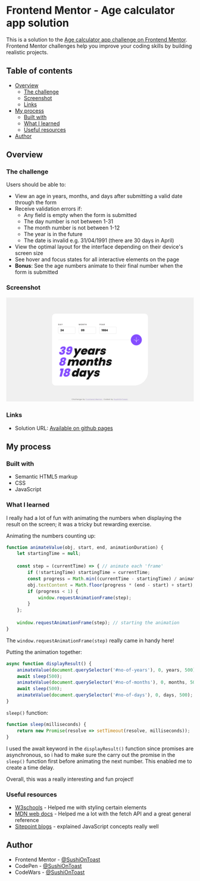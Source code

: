 # Frontend Mentor - Age calculator app solution

This is a solution to the [Age calculator app challenge on Frontend Mentor](https://www.frontendmentor.io/challenges/age-calculator-app-dF9DFFpj-Q). Frontend Mentor challenges help you improve your coding skills by building realistic projects. 

## Table of contents

- [Overview](#overview)
  - [The challenge](#the-challenge)
  - [Screenshot](#screenshot)
  - [Links](#links)
- [My process](#my-process)
  - [Built with](#built-with)
  - [What I learned](#what-i-learned)
  - [Useful resources](#useful-resources)
- [Author](#author)

## Overview

### The challenge

Users should be able to:

- View an age in years, months, and days after submitting a valid date through the form
- Receive validation errors if:
  - Any field is empty when the form is submitted
  - The day number is not between 1-31
  - The month number is not between 1-12
  - The year is in the future
  - The date is invalid e.g. 31/04/1991 (there are 30 days in April)
- View the optimal layout for the interface depending on their device's screen size
- See hover and focus states for all interactive elements on the page
- **Bonus**: See the age numbers animate to their final number when the form is submitted

### Screenshot

![Desktop preview of the site](./desktop_preview.png)

### Links

- Solution URL: [Available on github pages](https://sushiontoast.github.io/frontend-mentor-age-calculator/)

## My process

### Built with

- Semantic HTML5 markup
- CSS
- JavaScript

### What I learned

I really had a lot of fun with animating the numbers when displaying the result on the screen; it was a tricky but rewarding exercise.

Animating the numbers counting up:
```js
function animateValue(obj, start, end, animationDuration) {
    let startingTime = null;

    const step = (currentTime) => { // animate each 'frame'
        if (!startingTime) startingTime = currentTime;
        const progress = Math.min((currentTime - startingTime) / animationDuration, 1);
        obj.textContent = Math.floor(progress * (end - start) + start);
        if (progress < 1) {
            window.requestAnimationFrame(step);
        }
    };

    window.requestAnimationFrame(step); // starting the animation
}
```
The `window.requestAnimationFrame(step)` really came in handy here!

Putting the animation together:
```js
async function displayResult() {
    animateValue(document.querySelector('#no-of-years'), 0, years, 500);
    await sleep(500);
    animateValue(document.querySelector('#no-of-months'), 0, months, 500);
    await sleep(500);
    animateValue(document.querySelector('#no-of-days'), 0, days, 500);
}
```
`sleep()` function:
```js
function sleep(milliseconds) {
    return new Promise(resolve => setTimeout(resolve, milliseconds));
}
```

I used the await keyword in the `displayResult()` function since promises are asynchronous, so i had to make sure the carry out the promise in the `sleep()` function first before animating the next number. This enabled me to create a time delay.

Overall, this was a really interesting and fun project!

### Useful resources

- [W3schools](https://www.w3schools.com/css/) - Helped me with styling certain elements
- [MDN web docs](https://developer.mozilla.org/en-US/) - Helped me a lot with the fetch API and a great general reference
- [Sitepoint blogs](https://www.sitepoint.com/javascript/) - explained JavaScript concepts really well

## Author

- Frontend Mentor - [@SushiOnToast](https://www.frontendmentor.io/profile/SushiOnToast)
- CodePen - [@SushiOnToast](https://codepen.io/SushiOnToast)
- CodeWars - [@SushiOnToast](https://www.codewars.com/users/SushiOnToast)

